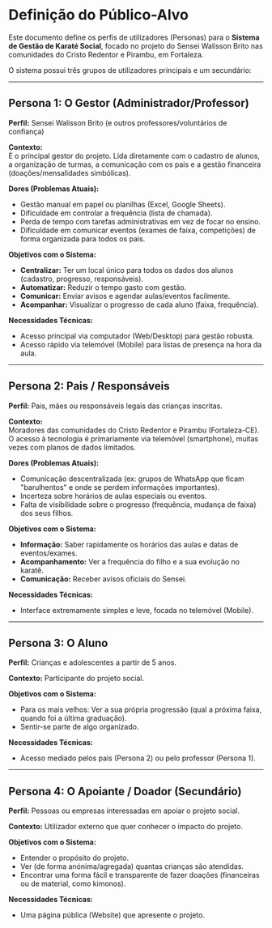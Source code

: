 # Definição do Público-Alvo

Este documento define os perfis de utilizadores (Personas) para o **Sistema de Gestão de Karaté Social**, focado no projeto do Sensei Walisson Brito nas comunidades do Cristo Redentor e Pirambu, em Fortaleza.

O sistema possui três grupos de utilizadores principais e um secundário:

---

## Persona 1: O Gestor (Administrador/Professor)

**Perfil:** Sensei Walisson Brito (e outros professores/voluntários de confiança)

**Contexto:**  
É o principal gestor do projeto. Lida diretamente com o cadastro de alunos, a organização de turmas, a comunicação com os pais e a gestão financeira (doações/mensalidades simbólicas).

**Dores (Problemas Atuais):**  
- Gestão manual em papel ou planilhas (Excel, Google Sheets).  
- Dificuldade em controlar a frequência (lista de chamada).  
- Perda de tempo com tarefas administrativas em vez de focar no ensino.  
- Dificuldade em comunicar eventos (exames de faixa, competições) de forma organizada para todos os pais.

**Objetivos com o Sistema:**  
- **Centralizar:** Ter um local único para todos os dados dos alunos (cadastro, progresso, responsáveis).  
- **Automatizar:** Reduzir o tempo gasto com gestão.  
- **Comunicar:** Enviar avisos e agendar aulas/eventos facilmente.  
- **Acompanhar:** Visualizar o progresso de cada aluno (faixa, frequência).

**Necessidades Técnicas:**  
- Acesso principal via computador (Web/Desktop) para gestão robusta.  
- Acesso rápido via telemóvel (Mobile) para listas de presença na hora da aula.

---

## Persona 2: Pais / Responsáveis

**Perfil:** Pais, mães ou responsáveis legais das crianças inscritas.

**Contexto:**  
Moradores das comunidades do Cristo Redentor e Pirambu (Fortaleza-CE). O acesso à tecnologia é primariamente via telemóvel (smartphone), muitas vezes com planos de dados limitados.

**Dores (Problemas Atuais):**  
- Comunicação descentralizada (ex: grupos de WhatsApp que ficam "barulhentos" e onde se perdem informações importantes).  
- Incerteza sobre horários de aulas especiais ou eventos.  
- Falta de visibilidade sobre o progresso (frequência, mudança de faixa) dos seus filhos.

**Objetivos com o Sistema:**  
- **Informação:** Saber rapidamente os horários das aulas e datas de eventos/exames.  
- **Acompanhamento:** Ver a frequência do filho e a sua evolução no karatê.  
- **Comunicação:** Receber avisos oficiais do Sensei.

**Necessidades Técnicas:**  
- Interface extremamente simples e leve, focada no telemóvel (Mobile).

---

## Persona 3: O Aluno

**Perfil:** Crianças e adolescentes a partir de 5 anos.

**Contexto:** Participante do projeto social.

**Objetivos com o Sistema:**  
- Para os mais velhos: Ver a sua própria progressão (qual a próxima faixa, quando foi a última graduação).  
- Sentir-se parte de algo organizado.

**Necessidades Técnicas:**  
- Acesso mediado pelos pais (Persona 2) ou pelo professor (Persona 1).

---

## Persona 4: O Apoiante / Doador (Secundário)

**Perfil:** Pessoas ou empresas interessadas em apoiar o projeto social.

**Contexto:** Utilizador externo que quer conhecer o impacto do projeto.

**Objetivos com o Sistema:**  
- Entender o propósito do projeto.  
- Ver (de forma anónima/agregada) quantas crianças são atendidas.  
- Encontrar uma forma fácil e transparente de fazer doações (financeiras ou de material, como kimonos).

**Necessidades Técnicas:**  
- Uma página pública (Website) que apresente o projeto.
